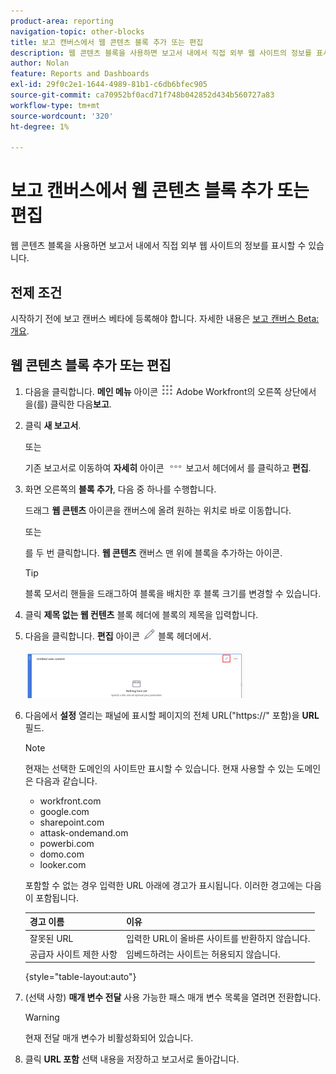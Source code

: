 ```yaml
---
product-area: reporting
navigation-topic: other-blocks
title: 보고 캔버스에서 웹 콘텐츠 블록 추가 또는 편집
description: 웹 콘텐츠 블록을 사용하면 보고서 내에서 직접 외부 웹 사이트의 정보를 표시할 수 있습니다.
author: Nolan
feature: Reports and Dashboards
exl-id: 29f0c2e1-1644-4989-81b1-c6db6bfec905
source-git-commit: ca70952bf0acd71f748b042852d434b560727a83
workflow-type: tm+mt
source-wordcount: '320'
ht-degree: 1%

---
```



# 보고 캔버스에서 웹 콘텐츠 블록 추가 또는 편집

웹 콘텐츠 블록을 사용하면 보고서 내에서 직접 외부 웹 사이트의 정보를 표시할 수 있습니다.

## 전제 조건

시작하기 전에 보고 캔버스 베타에 등록해야 합니다. 자세한 내용은 [보고 캔버스 Beta: 개요](/help/quicksilver/product-announcements/betas/canvas-dashboards-beta/reporting-canvas-beta-overview.md).

## 웹 콘텐츠 블록 추가 또는 편집

1. 다음을 클릭합니다. **메인 메뉴** 아이콘 ![](assets/main-menu-icon.png) Adobe Workfront의 오른쪽 상단에서 을(를) 클릭한 다음&#x200B;**보고**.
1. 클릭 **새 보고서**.

   또는

   기존 보고서로 이동하여 **자세히** 아이콘 ![](assets/more-icon-27x15.png) 보고서 헤더에서 를 클릭하고 **편집**.

1. 화면 오른쪽의 **블록 추가**, 다음 중 하나를 수행합니다.

   드래그 **웹 콘텐츠** 아이콘을 캔버스에 올려 원하는 위치로 바로 이동합니다.

   또는

   를 두 번 클릭합니다. **웹 콘텐츠** 캔버스 맨 위에 블록을 추가하는 아이콘.

   >[!TIP]
   >
   >블록 모서리 핸들을 드래그하여 블록을 배치한 후 블록 크기를 변경할 수 있습니다.

1. 클릭 **제목 없는 웹 컨텐츠** 블록 헤더에 블록의 제목을 입력합니다.
1. 다음을 클릭합니다. **편집** 아이콘 ![](assets/edit-icon.png) 블록 헤더에서.

   ![](assets/web-content-block-header-350x76.png)

1. 다음에서 **설정** 열리는 패널에 표시할 페이지의 전체 URL(&quot;https://&quot; 포함)을 **URL** 필드.

   >[!NOTE]
   >
   >현재는 선택한 도메인의 사이트만 표시할 수 있습니다. 현재 사용할 수 있는 도메인은 다음과 같습니다.
   >   
   >   * workfront.com
   >   * google.com
   >   * sharepoint.com
   >   * attask-ondemand.om
   >   * powerbi.com
   >   * domo.com
   >   * looker.com


   포함할 수 없는 경우 입력한 URL 아래에 경고가 표시됩니다. 이러한 경고에는 다음이 포함됩니다.

   | 경고 이름 | 이유 |
   |---|---|
   | 잘못된 URL | 입력한 URL이 올바른 사이트를 반환하지 않습니다. |
   | 공급자 사이트 제한 사항 | 임베드하려는 사이트는 허용되지 않습니다. |

   {style="table-layout:auto"}

1. (선택 사항) **매개 변수 전달** 사용 가능한 패스 매개 변수 목록을 열려면 전환합니다.

   >[!WARNING]
   >
   >현재 전달 매개 변수가 비활성화되어 있습니다.

1. 클릭 **URL 포함** 선택 내용을 저장하고 보고서로 돌아갑니다.
